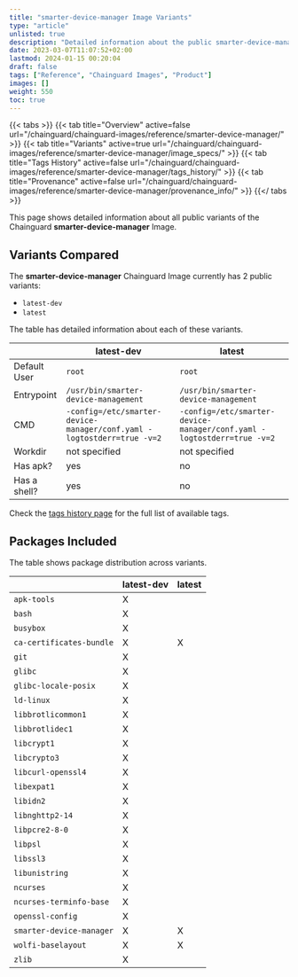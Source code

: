 ```yaml
---
title: "smarter-device-manager Image Variants"
type: "article"
unlisted: true
description: "Detailed information about the public smarter-device-manager Chainguard Image variants"
date: 2023-03-07T11:07:52+02:00
lastmod: 2024-01-15 00:20:04
draft: false
tags: ["Reference", "Chainguard Images", "Product"]
images: []
weight: 550
toc: true
---
```


{{< tabs >}}
{{< tab title="Overview" active=false url="/chainguard/chainguard-images/reference/smarter-device-manager/" >}}
{{< tab title="Variants" active=true url="/chainguard/chainguard-images/reference/smarter-device-manager/image_specs/" >}}
{{< tab title="Tags History" active=false url="/chainguard/chainguard-images/reference/smarter-device-manager/tags_history/" >}}
{{< tab title="Provenance" active=false url="/chainguard/chainguard-images/reference/smarter-device-manager/provenance_info/" >}}
{{</ tabs >}}

This page shows detailed information about all public variants of the Chainguard **smarter-device-manager** Image.

## Variants Compared
The **smarter-device-manager** Chainguard Image currently has 2 public variants: 

- `latest-dev`
- `latest`

The table has detailed information about each of these variants.

|              | latest-dev                                                             | latest                                                                 |
|--------------|------------------------------------------------------------------------|------------------------------------------------------------------------|
| Default User | `root`                                                                 | `root`                                                                 |
| Entrypoint   | `/usr/bin/smarter-device-management`                                   | `/usr/bin/smarter-device-management`                                   |
| CMD          | `-config=/etc/smarter-device-manager/conf.yaml -logtostderr=true -v=2` | `-config=/etc/smarter-device-manager/conf.yaml -logtostderr=true -v=2` |
| Workdir      | not specified                                                          | not specified                                                          |
| Has apk?     | yes                                                                    | no                                                                     |
| Has a shell? | yes                                                                    | no                                                                     |

Check the [tags history page](/chainguard/chainguard-images/reference/smarter-device-manager/tags_history/) for the full list of available tags.

## Packages Included
The table shows package distribution across variants.

|                          | latest-dev | latest |
|--------------------------|------------|--------|
| `apk-tools`              | X          |        |
| `bash`                   | X          |        |
| `busybox`                | X          |        |
| `ca-certificates-bundle` | X          | X      |
| `git`                    | X          |        |
| `glibc`                  | X          |        |
| `glibc-locale-posix`     | X          |        |
| `ld-linux`               | X          |        |
| `libbrotlicommon1`       | X          |        |
| `libbrotlidec1`          | X          |        |
| `libcrypt1`              | X          |        |
| `libcrypto3`             | X          |        |
| `libcurl-openssl4`       | X          |        |
| `libexpat1`              | X          |        |
| `libidn2`                | X          |        |
| `libnghttp2-14`          | X          |        |
| `libpcre2-8-0`           | X          |        |
| `libpsl`                 | X          |        |
| `libssl3`                | X          |        |
| `libunistring`           | X          |        |
| `ncurses`                | X          |        |
| `ncurses-terminfo-base`  | X          |        |
| `openssl-config`         | X          |        |
| `smarter-device-manager` | X          | X      |
| `wolfi-baselayout`       | X          | X      |
| `zlib`                   | X          |        |

